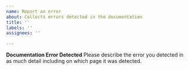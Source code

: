 ```yaml
---
name: Report an error
about: Collects errors detected in the documentation
title: ''
labels: ''
assignees: ''

---
```


**Documentation Error Detected**
Please describe the error you detected in as much detail including on which page it was detected.
